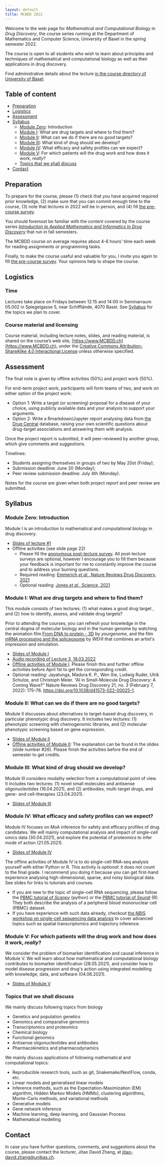```yaml
---
layout: default
title: MCBDD 2022
---
```


Welcome to the web page for _Mathematical and Computational Biology in Drug
Discovery_, the course series running at the Department of Mathematics and
Computer Science, University of Basel in the spring semester 2022.

The course is open to all students who wish to learn about principles and
techniques of mathematical and computational biology as well as their
applications in drug discovery.

Find administrative details about the lecture [in the course directory of
University of
Basel](https://vorlesungsverzeichnis.unibas.ch/en/semester-planning?id=264984).

## Table of content

- [Preparation](#preparation)
- [Logistics](#logistics)
- [Assessment](#assessment)
- [Syllabus](#syllabus)
   - [Module Zero](#module0): Introduction
   - [Module I](#modulei): What are drug targets and where to find them?
   - [Module II](#moduleii): What can we do if there are no good targets?
   - [Module III](#moduleiii): What kind of drug should we develop?
   - [Module IV](#moduleiv): What efficacy and safety profiles can we expect?
   - [Module V](#modulev): For which patients will the drug work and how does it work, *really*?
   - [Topics that we shall discuss](#topics)
- [Contact](#contact)


## Preparation

To prepare for the course, please (1) check that you have acquired required
prior knowledge, (2) make sure that you can commit enough time to the course,
(3) note that lectures in 2022 will be in person, and (4) fill [the pre-course
survey](https://forms.gle/1Pze3vo1c4G8aBtW7).

You should foremost be familiar with the content covered by the course series
[*Introduction to Applied Mathematics and Informatics In Drug
Discovery*](https://www.amidd.ch) that run in fall semesters.

The MCBDD course on average requires about 4-6 hours' time each week for
reading assignments or programming tasks.

Finally, to make the course useful and valuable for you, I invite you again to
fill [the pre-course survey](https://forms.gle/1Pze3vo1c4G8aBtW7). Your opinions
help to shape the course.


## Logistics

### Time

Lectures take place on Fridays between 12:15 and 14:00 in Seminarraum 05.002 in
Spiegelgasse 5, near Schifflände, 4070 Basel. See [Syllabus](#syllabus) for the
topics we plan to cover.

### Course material and licensing

Course material, including lecture notes, slides, and reading material, is
shared on the course’s web site, [https://www.MCBDD.ch](https://www.MCBDD.ch),
under the [Creative Commons Attribution-ShareAlike 4.0 Interactional
License](https://creativecommons.org/licenses/by-sa/4.0/) unless otherwise specified.

<a name="assessment"></a>
## Assessment

The final note is given by offline activities (50%) and project work (50%).

For end-term project work, participants will form teams of two, and work on
either option of the project work:

* Option 1: Write a target (or screening) proposal for a disease of your choice,
  using publicly available data and your analysis to support your arguments.
* Option 2: Write a Rmarkdown/Jupyter report analysing data from [the Drug
  Central](https://drugcentral.org/) database, raising your own scientific
  questions about drug-target associations and answering them with analysis.

Once the project report is submitted, it will peer-reviewed by another group,
which give comments and suggestions.

Timelines:

* Students assigning themselves in groups of two by May 20st (Friday);
* Submission deadline: June 20 (Monday);
* Peer review submission deadline: July 4th (Monday).

Notes for the course are given when both project report and peer review are
submitted.

## Syllabus

<a name="module0"></a>
### Module Zero: Introduction

Module I is an introduction to mathematical and computational biology in drug
discovery.

* [Slides of lecture #1](assets/2022/01/MCBDD-2022-01-Intro.pdf)
* Offline activities (see slide page 22)
   * Please fill the [anonymous post-lecture survey](https://forms.gle/D88xnUhiuBGdHFi36). All post-lecture surveys are optional, however I encourage you to fill them because your feedback is important for me to constantly improve the course and to address your burning questions.
   * Required reading: [Emmerich *et al.*, Nature Reviews Drug Discovery, 2021](assets/2021/01/Emmerich-NRDD-2021-target-assessment.pdf)
   * Optional reading: [Jones *et al.*, Science, 2021](assets/2021/01/Jones-Science-2021-human-genome-20years.pdf)

<a name="modulei"></a>

### Module I: What are drug targets and where to find them?

This module consists of two lectures: (1) what makes a good drug target , and
(2) how to identify, assess, and validate drug targets?


Prior to attending the courses, you can refresh your knowledge in the central
dogma of molecular biology and in the human genome by watching the animation
film [From DNA to protein - 3D](https://www.youtube.com/watch?v=gG7uCskUOrA) by
*yourgenome*, and the film [mRNA processing and the spliceosome](https://www.youtube.com/watch?v=OfeYFF85u-U&list=PLD0444BD542B4D7D9&index=27)
by *WEHI* that combines an artist's impression and simulation.

* [Slides of Module I](assets/2022/ModuleI/MCBDD-2022-ModuleI.pdf)
* [Audio recording of Lecture 3,
  18.03.2022](https://drive.google.com/file/d/1DYgCDcfvHVoN_YAuqH6D4prDcMY4EZAw/view?usp=sharing)
* [Offline activities of Module I](https://forms.gle/uRoERndPhh43xLN47). Please
  finish this and further offline activities before April 1st to get the
  corresponding credit.
* Optional reading: Jayatunga, Madura K. P., Wen Xie, Ludwig Ruder, Ulrik
  Schulze, and Christoph Meier. “AI in Small-Molecule Drug Discovery: A Coming
  Wave?” Nature Reviews Drug Discovery 21, no. 3 (February 7, 2022): 175–76.
  https://doi.org/10.1038/d41573-022-00025-1.



<a name="moduleii"></a>

### Module II: What can we do if there are no good targets?

Module II discusses about alternatives to target-based drug discovery, in
particular phenotypic drug discovery. It includes two lectures: (1) phenotypic
screening with chemogenomic libraries, and (2) molecular phenotypic
screening based on gene expression.

* [Slides of Module II](assets/2021/ModuleII/MCBDD-2021-ModuleII.pdf)
* [Offline activities of Module II](): The
  explanation can be found in the slides (slide number #26). Please finish the
  activities before the end of semester to get credits.

<a name="moduleiii"></a>

### Module III: What kind of drug should we develop?

Module III considers modality selection from a computational point of view. It
includes two lectures: (1) novel small molecules and antisense oligonucleotides
(16.04.2021), and (2) antibodies, multi-target drugs, and gene- and
cell-therapies (23.04.2021).

* [Slides of Module III](assets/2021/ModuleIII/MCBDD-2021-ModuleIII.pdf)

<a name="moduleiv"></a>

### Module IV: What efficacy and safety profiles can we expect?

Module IV focuses on MoA inference for safety and efficacy profiles of drug
candidates. We will mainly computational analysis and impact of single-cell
omics data (30.04.2021), and explore the potential of proteomics to infer mode
of action (21.05.2021).


* [Slides of Module IV](assets/2021/ModuleIV/MCBDD-2021-ModuleIV.pdf)

The offline activities of Module IV is to do single-cell RNA-seq analysis
yourself with either Python or R. This activity is *optional*: it does not count
to the final grade. I recommend you doing it because you can get first-hand
experience analysing high-dimensional, sparse, and noisy biological data. See
slides for links to tutorials and courses.

* If you are new to the topic of single-cell RNA sequencing, please follow the
  [PBMC tutorial of
  *Scanpy*](https://scanpy-tutorials.readthedocs.io/en/latest/pbmc3k.html)
  (python) or the [PBMC tutorial of
  *Seurat*](https://satijalab.org/seurat/articles/pbmc3k_tutorial.html) (R).
  They both describe the analysis of a peripheral blood mononuclear cell (PBMC)
  dataset.
* If you have experience with such data already, checkout [the NBIS workshop on
  single-cell sequencing data
  analysis](https://nbisweden.github.io/workshop-scRNAseq/exercises.html) to
  cover advanced topics such as spatial transcriptomics and trajectory
  inference.


<a name="modulev"></a>

### Module V: For which patients will the drug work and how does it work, *really*?

We consider the problem of biomarker identification and causal inference in
Module V. We will learn about how mathematical and computational biology
contributes to biomarker identification (28.05.2021), and consider how to model
disease progression and drug's action using integrated modelling with knowledge,
data, and software (04.06.2021).


* [Slides of Module V](assets/2021/ModuleV/MCBDD-2021-ModuleV.pdf)

<a name="topics"></a>

### Topics that we shall discuss

We mainly discuss following topics from biology

* Genetics and population genetics
* Genomics and comparative genomics
* Transcriptomics and proteomics
* Chemical biology
* Functional genomics
* Antisense oligonucleotides and antibodies
* Pharmacokinetics and pharmacodynamics

We mainly discuss applications of following mathematical and computational
topics:

* Reproducible research tools, such as git, Snakemake/NextFlow, conda, etc.
* Linear models and generalised linear models
* Inference methods, such as the Expectation-Maximization (EM) algorithm, Hidden
  Markov Models (HMMs), clustering algorithms, Monte-Carlo methods, and
  variational methods
* Generative models
* Gene network inference
* Machine learning, deep learning, and Gaussian Process
* Mathematical modelling

## Contact

In case you have further questions, comments, and suggestions about the course,
please contact the lecturer, Jitao David Zhang, at
[jitao-david.zhang@unibas.ch](mailto:jitao-david.zhang@unibas.ch).
